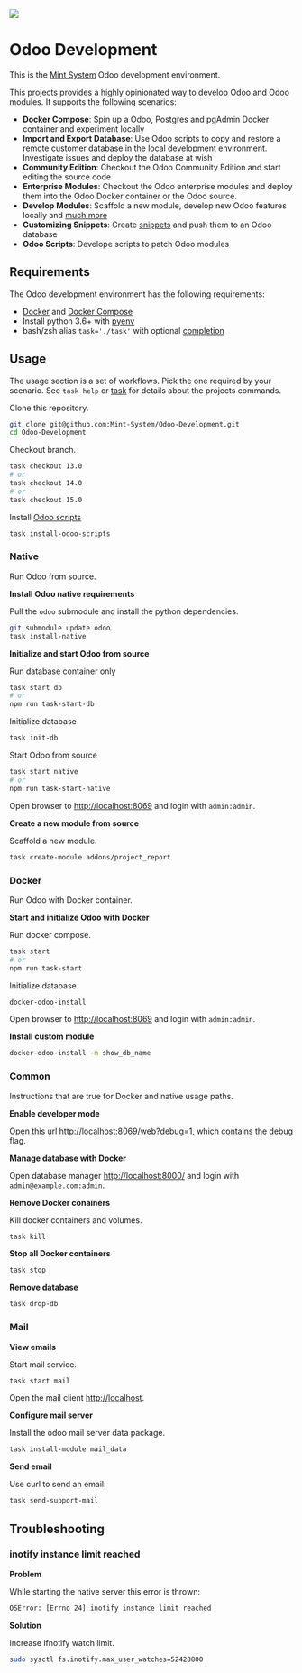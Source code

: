 ![](https://github.com/Mint-System/Odoo-Development/raw/14.0/logo.png)
<!-- ![](./logo.png) -->

Odoo Development
================

This is the [Mint System](https://www.mint-system.ch/) Odoo development environment.

This projects provides a highly opinionated way to develop Odoo and Odoo modules. It supports the following scenarios:

* **Docker Compose**: Spin up a Odoo, Postgres and pgAdmin Docker container and experiment locally
* **Import and Export Database**: Use Odoo scripts to copy and restore a remote customer database in the local development environment. Investigate issues and deploy the database at wish
* **Community Edition**: Checkout the Odoo Community Edition and start editing the source code
* **Enterprise Modules**: Checkout the Odoo enterprise modules and deploy them into the Odoo Docker container or the Odoo source.
* **Develop Modules**: Scaffold a new module, develop new Odoo features locally and [much more](./task.md)
* **Customizing Snippets**: Create [snippets](./snippets.md) and push them to an Odoo database
* **Odoo Scripts**: Develope scripts to patch Odoo modules 

## Requirements

The Odoo development environment has the following requirements:

* [Docker](https://docs.docker.com/engine/install/) and [Docker Compose](https://docs.docker.com/compose/)
* Install python 3.6+ with [pyenv](https://github.com/pyenv/pyenv)
* bash/zsh alias `task='./task'` with optional [completion](https://github.com/janikvonrotz/dotfiles/blob/master/oh-my-zsh-completions/_task)

## Usage

The usage section is a set of workflows. Pick the one required by your scenario. See `task help` or [task](./task.md) for details about the projects commands.

Clone this repository.

```bash
git clone git@github.com:Mint-System/Odoo-Development.git
cd Odoo-Development
```

Checkout branch.

```bash
task checkout 13.0
# or
task checkout 14.0
# or
task checkout 15.0
```

Install [Odoo scripts](https://ansible.build/roles/odoo-scripts/)

```bash
task install-odoo-scripts
```

### Native

Run Odoo from source.

**Install Odoo native requirements**

Pull the `odoo` submodule and install the python dependencies.

```bash
git submodule update odoo
task install-native
```

**Initialize and start Odoo from source**

Run database container only

```bash
task start db
# or
npm run task-start-db
```

Initialize database

```bash
task init-db
```

Start Odoo from source

```bash
task start native
# or
npm run task-start-native
```

Open browser to [http://localhost:8069](http://localhost:8069) and login with `admin:admin`.

**Create a new module from source**

Scaffold a new module.

```bash
task create-module addons/project_report
```

### Docker

Run Odoo with Docker container.

**Start and initialize Odoo with Docker**

Run docker compose.

```bash
task start
# or
npm run task-start
```

Initialize database.

```bash
docker-odoo-install
```

Open browser to [http://localhost:8069](http://localhost:8069) and login with `admin:admin`.

**Install custom module**

```bash
docker-odoo-install -m show_db_name
```

### Common

Instructions that are true for Docker and native usage paths.

**Enable developer mode**

Open this url [http://localhost:8069/web?debug=1](http://localhost:8069/web?debug=1), which contains the debug flag.

**Manage database with Docker**

Open database manager [http://localhost:8000/](http://localhost:8000/) and login with `admin@example.com:admin`.

**Remove Docker conainers**

Kill docker containers and volumes.

```bash
task kill
```

**Stop all Docker containers**

```bash
task stop
```

**Remove database**

```bash
task drop-db
```

### Mail

**View emails**

Start mail service.

```bash
task start mail
```

Open the mail client [http://localhost](http://localhost).

**Configure mail server**

Install the odoo mail server data package.

```bash
task install-module mail_data
```

**Send email**

Use curl to send an email:

```bash
task send-support-mail
```

## Troubleshooting

### inotify instance limit reached 

**Problem**

While starting the native server this error is thrown:

```bash
OSError: [Errno 24] inotify instance limit reached
```

**Solution**

Increase ifnotify watch limit.

```bash
sudo sysctl fs.inotify.max_user_watches=52428800
```